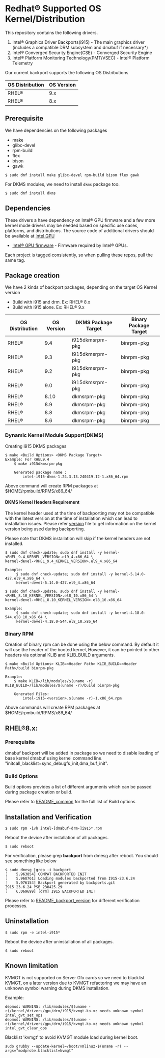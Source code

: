 # Redhat® Supported OS Kernel/Distribution

This repository contains the following drivers.
1. Intel® Graphics Driver Backports(i915) - The main graphics driver (includes a compatible DRM subsystem and dmabuf if necessary*)
2. Intel® Converged Security Engine(CSE) - Converged Security Engine
3. Intel® Platform Monitoring Technology(PMT/VSEC) - Intel® Platform Telemetry

Our current backport supports the following OS Distributions.

| OS Distribution | OS Version |
|---|---|
| RHEL® | 9.x |
| RHEL® | 8.x |

## Prerequisite
We have dependencies on the following packages
  - make
  - glibc-devel
  - rpm-build
  - flex
  - bison
  - gawk

```
$ sudo dnf install make glibc-devel rpm-build bison flex gawk
```
For DKMS modules, we need to install `dkms` package too.

```
$ sudo dnf install dkms
```

## Dependencies

 These drivers a have dependency on Intel® GPU firmware and a few more kernel mode drivers may be needed based on specific use cases, platforms, and distributions. The source code of additional drivers should be available at [Intel GPU](https://github.com/intel-gpu)

- [Intel® GPU firmware](https://github.com/intel-gpu/intel-gpu-firmware) - Firmware required by Intel® GPUs.

Each project is tagged consistently, so when pulling these repos, pull the same tag.

## Package creation

We have 2 kinds of backport packages, depending on the target OS Kernel version
 - Build with i915 and drm. Ex: RHEL® 8.x
 - Build with i915 alone. Ex: RHEL® 9.x

| OS Distribution | OS Version | DKMS Package Target | Binary Package Target|
|---|---|---|---|
| RHEL® | 9.4  | i915dkmsrpm-pkg | binrpm-pkg |
| RHEL® | 9.3  | i915dkmsrpm-pkg | binrpm-pkg |
| RHEL® | 9.2  | i915dkmsrpm-pkg | binrpm-pkg |
| RHEL® | 9.0  | i915dkmsrpm-pkg | binrpm-pkg |
| RHEL® | 8.10 | dkmsrpm-pkg | binrpm-pkg |
| RHEL® | 8.9  | dkmsrpm-pkg | binrpm-pkg |
| RHEL® | 8.8  | dkmsrpm-pkg | binrpm-pkg |
| RHEL® | 8.6  | dkmsrpm-pkg | binrpm-pkg |

### Dynamic Kernel Module Support(DKMS)
Creating i915 DKMS packages
```
$ make <Build Options> <DKMS Package Target>
Example: For RHEL9.4
	$ make i915dkmsrpm-pkg

	Generated package name :
		intel-i915-dkms-1.24.3.13.240419.12-1.x86_64.rpm
```

Above command will create RPM packages at $HOME/rpmbuild/RPMS/x86_64/

#### DKMS Kernel Headers Requirement
The kernel header used at the time of backporting may not be compatible with the latest version at the time of installation which can lead to installation issues.
Please refer [version](../versions) file to get information on the kernel version being used during backporting.

Please note that DKMS installation will skip if the kernel headers are not installed.

```
$ sudo dnf check-update; sudo dnf install -y kernel-<RHEL_9.4_KERNEL_VERSION>.el9_4.x86_64 \
kernel-devel-<RHEL_9.4_KERNEL_VERSION>.el9_4.x86_64

Example:
     $ sudo dnf check-update; sudo dnf install -y kernel-5.14.0-427.el9_4.x86_64 \
     kernel-devel-5.14.0-427.el9_4.x86_64
```

```
$ sudo dnf check-update; sudo dnf install -y kernel-<RHEL_8.10_KERNEL_VERSION>.el8_10.x86_64 \
kernel-devel-<RHEL_8.10_KERNEL_VERSION>.el8_10.x86_64

Example:
     $ sudo dnf check-update; sudo dnf install -y kernel-4.18.0-544.el8_10.x86_64 \
     kernel-devel-4.18.0-544.el8_10.x86_64
```

### Binary RPM
Creation of binary rpm can be done using the below command. By default it will use the header of the booted kernel, However, it can be pointed to other headers via optional KLIB and KLIB_BUILD arguments.
```
$ make <Build Options> KLIB=<Header Path> KLIB_BUILD=<Header Path>/build binrpm-pkg

Example:
	$ make KLIB=/lib/modules/$(uname -r) KLIB_BUILD=/lib/modules/$(uname -r)/build binrpm-pkg

	Generated Files:
		intel-i915-<version>.$(uname -r)-1.x86_64.rpm
```
Above commands will create RPM packages at $HOME/rpmbuild/RPMS/x86_64/

## RHEL®8.x:

### Prerequisite
dmabuf backport will be added in package so we need to disable loading of base kernel dmabuf using kernel command line.
"initcall_blacklist=sync_debugfs_init,dma_buf_init".

### Build Options

Build options provides a list of different arguments which can be passed during package creation or build.

Please refer to [README_common](README_common.md) for the full list of Build options.


## Installation and Verification

```
$ sudo rpm -ivh intel-[dmabuf-drm-]i915*.rpm
```
Reboot the device after installation of all packages.
```
$ sudo reboot
```

For verification, please grep **backport** from dmesg after reboot. You should see something like below
```
$ sudo dmesg |grep -i backport
[    5.963854] COMPAT BACKPORTED INIT
[    5.968761] Loading modules backported from I915-23.6.24
[    5.976154] Backport generated by backports.git I915_23.6.24_PSB_230425.29
[    6.069699] [drm] I915 BACKPORTED INIT
```
Please refer to [README_backport_version](README_backport_version.md) for different verification processes.

## Uninstallation
```
$ sudo rpm -e intel-i915*
```
Reboot the device after uninstallation of all packages.
```
$ sudo reboot
```
## Known limitation
KVMGT is not supported on Server Gfx cards so we need to blacklist KVMGT, on a later version due to KVMGT refactoring
we may have an unknown symbol warning during DKMS installation.

Example:
```
depmod: WARNING: /lib/modules/$(uname -r)/kernel/drivers/gpu/drm/i915/kvmgt.ko.xz needs unknown symbol intel_gvt_set_ops
depmod: WARNING: /lib/modules/$(uname -r)/kernel/drivers/gpu/drm/i915/kvmgt.ko.xz needs unknown symbol intel_gvt_clear_ops
```
Blacklist 'kvmgt' to avoid KVMGT module load during kernel boot.
```
sudo grubby --update-kernel=/boot/vmlinuz-$(uname -r) --args="modprobe.blacklist=kvmgt"
```
